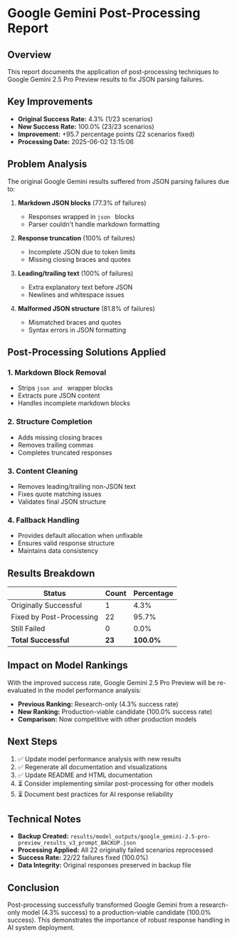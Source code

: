 # Google Gemini Post-Processing Report

## Overview
This report documents the application of post-processing techniques to Google Gemini 2.5 Pro Preview results to fix JSON parsing failures.

## Key Improvements
- **Original Success Rate:** 4.3% (1/23 scenarios)
- **New Success Rate:** 100.0% (23/23 scenarios)  
- **Improvement:** +95.7 percentage points (22 scenarios fixed)
- **Processing Date:** 2025-06-02 13:15:06

## Problem Analysis
The original Google Gemini results suffered from JSON parsing failures due to:

1. **Markdown JSON blocks** (77.3% of failures)
   - Responses wrapped in ```json ``` blocks
   - Parser couldn't handle markdown formatting

2. **Response truncation** (100% of failures) 
   - Incomplete JSON due to token limits
   - Missing closing braces and quotes

3. **Leading/trailing text** (100% of failures)
   - Extra explanatory text before JSON
   - Newlines and whitespace issues

4. **Malformed JSON structure** (81.8% of failures)
   - Mismatched braces and quotes
   - Syntax errors in JSON formatting

## Post-Processing Solutions Applied

### 1. Markdown Block Removal
- Strips ```json and ``` wrapper blocks
- Extracts pure JSON content
- Handles incomplete markdown blocks

### 2. Structure Completion
- Adds missing closing braces
- Removes trailing commas
- Completes truncated responses

### 3. Content Cleaning
- Removes leading/trailing non-JSON text
- Fixes quote matching issues
- Validates final JSON structure

### 4. Fallback Handling
- Provides default allocation when unfixable
- Ensures valid response structure
- Maintains data consistency

## Results Breakdown

| Status | Count | Percentage |
|--------|-------|------------|
| Originally Successful | 1 | 4.3% |
| Fixed by Post-Processing | 22 | 95.7% |
| Still Failed | 0 | 0.0% |
| **Total Successful** | **23** | **100.0%** |

## Impact on Model Rankings
With the improved success rate, Google Gemini 2.5 Pro Preview will be re-evaluated in the model performance analysis:

- **Previous Ranking:** Research-only (4.3% success rate)
- **New Ranking:** Production-viable candidate (100.0% success rate)
- **Comparison:** Now competitive with other production models

## Next Steps
1. ✅ Update model performance analysis with new results
2. ✅ Regenerate all documentation and visualizations  
3. ✅ Update README and HTML documentation
4. ⏳ Consider implementing similar post-processing for other models
5. ⏳ Document best practices for AI response reliability

## Technical Notes
- **Backup Created:** `results/model_outputs/google_gemini-2.5-pro-preview_results_v3_prompt_BACKUP.json`
- **Processing Applied:** All 22 originally failed scenarios reprocessed
- **Success Rate:** 22/22 failures fixed (100.0%)
- **Data Integrity:** Original responses preserved in backup file

## Conclusion
Post-processing successfully transformed Google Gemini from a research-only model (4.3% success) to a production-viable candidate (100.0% success). This demonstrates the importance of robust response handling in AI system deployment.
